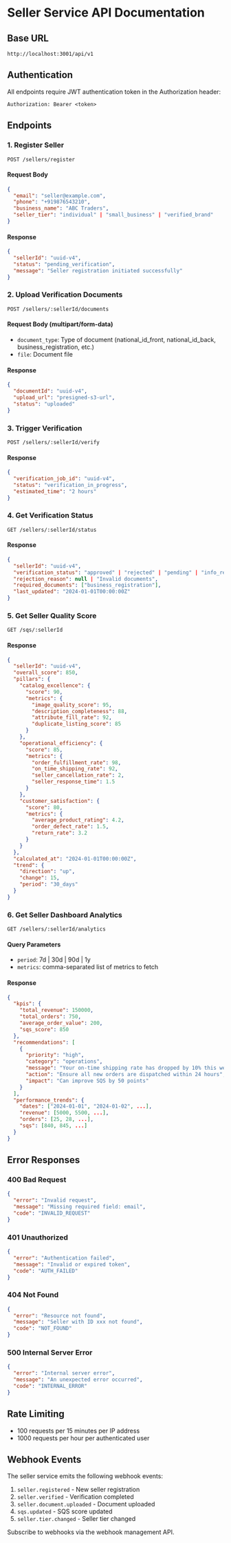 # Seller Service API Documentation

## Base URL
```
http://localhost:3001/api/v1
```

## Authentication
All endpoints require JWT authentication token in the Authorization header:
```
Authorization: Bearer <token>
```

## Endpoints

### 1. Register Seller
```http
POST /sellers/register
```

#### Request Body
```json
{
  "email": "seller@example.com",
  "phone": "+919876543210",
  "business_name": "ABC Traders",
  "seller_tier": "individual" | "small_business" | "verified_brand"
}
```

#### Response
```json
{
  "sellerId": "uuid-v4",
  "status": "pending_verification",
  "message": "Seller registration initiated successfully"
}
```

### 2. Upload Verification Documents
```http
POST /sellers/:sellerId/documents
```

#### Request Body (multipart/form-data)
- `document_type`: Type of document (national_id_front, national_id_back, business_registration, etc.)
- `file`: Document file

#### Response
```json
{
  "documentId": "uuid-v4",
  "upload_url": "presigned-s3-url",
  "status": "uploaded"
}
```

### 3. Trigger Verification
```http
POST /sellers/:sellerId/verify
```

#### Response
```json
{
  "verification_job_id": "uuid-v4",
  "status": "verification_in_progress",
  "estimated_time": "2 hours"
}
```

### 4. Get Verification Status
```http
GET /sellers/:sellerId/status
```

#### Response
```json
{
  "sellerId": "uuid-v4",
  "verification_status": "approved" | "rejected" | "pending" | "info_required",
  "rejection_reason": null | "Invalid documents",
  "required_documents": ["business_registration"],
  "last_updated": "2024-01-01T00:00:00Z"
}
```

### 5. Get Seller Quality Score
```http
GET /sqs/:sellerId
```

#### Response
```json
{
  "sellerId": "uuid-v4",
  "overall_score": 850,
  "pillars": {
    "catalog_excellence": {
      "score": 90,
      "metrics": {
        "image_quality_score": 95,
        "description_completeness": 88,
        "attribute_fill_rate": 92,
        "duplicate_listing_score": 85
      }
    },
    "operational_efficiency": {
      "score": 85,
      "metrics": {
        "order_fulfillment_rate": 98,
        "on_time_shipping_rate": 92,
        "seller_cancellation_rate": 2,
        "seller_response_time": 1.5
      }
    },
    "customer_satisfaction": {
      "score": 80,
      "metrics": {
        "average_product_rating": 4.2,
        "order_defect_rate": 1.5,
        "return_rate": 3.2
      }
    }
  },
  "calculated_at": "2024-01-01T00:00:00Z",
  "trend": {
    "direction": "up",
    "change": 15,
    "period": "30_days"
  }
}
```

### 6. Get Seller Dashboard Analytics
```http
GET /sellers/:sellerId/analytics
```

#### Query Parameters
- `period`: 7d | 30d | 90d | 1y
- `metrics`: comma-separated list of metrics to fetch

#### Response
```json
{
  "kpis": {
    "total_revenue": 150000,
    "total_orders": 750,
    "average_order_value": 200,
    "sqs_score": 850
  },
  "recommendations": [
    {
      "priority": "high",
      "category": "operations",
      "message": "Your on-time shipping rate has dropped by 10% this week",
      "action": "Ensure all new orders are dispatched within 24 hours",
      "impact": "Can improve SQS by 50 points"
    }
  ],
  "performance_trends": {
    "dates": ["2024-01-01", "2024-01-02", ...],
    "revenue": [5000, 5500, ...],
    "orders": [25, 28, ...],
    "sqs": [840, 845, ...]
  }
}
```

## Error Responses

### 400 Bad Request
```json
{
  "error": "Invalid request",
  "message": "Missing required field: email",
  "code": "INVALID_REQUEST"
}
```

### 401 Unauthorized
```json
{
  "error": "Authentication failed",
  "message": "Invalid or expired token",
  "code": "AUTH_FAILED"
}
```

### 404 Not Found
```json
{
  "error": "Resource not found",
  "message": "Seller with ID xxx not found",
  "code": "NOT_FOUND"
}
```

### 500 Internal Server Error
```json
{
  "error": "Internal server error",
  "message": "An unexpected error occurred",
  "code": "INTERNAL_ERROR"
}
```

## Rate Limiting
- 100 requests per 15 minutes per IP address
- 1000 requests per hour per authenticated user

## Webhook Events

The seller service emits the following webhook events:

1. `seller.registered` - New seller registration
2. `seller.verified` - Verification completed
3. `seller.document.uploaded` - Document uploaded
4. `sqs.updated` - SQS score updated
5. `seller.tier.changed` - Seller tier changed

Subscribe to webhooks via the webhook management API.